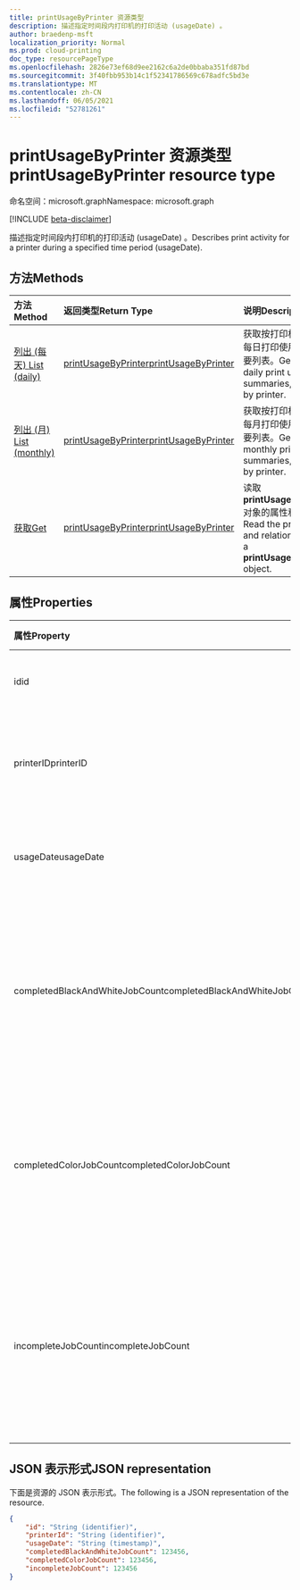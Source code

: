 ```yaml
---
title: printUsageByPrinter 资源类型
description: 描述指定时间段内打印机的打印活动 (usageDate) 。
author: braedenp-msft
localization_priority: Normal
ms.prod: cloud-printing
doc_type: resourcePageType
ms.openlocfilehash: 2826e73ef68d9ee2162c6a2de0bbaba351fd87bd
ms.sourcegitcommit: 3f40fbb953b14c1f52341786569c678adfc5bd3e
ms.translationtype: MT
ms.contentlocale: zh-CN
ms.lasthandoff: 06/05/2021
ms.locfileid: "52781261"
---
```

# <a name="printusagebyprinter-resource-type"></a><span data-ttu-id="4bd01-103">printUsageByPrinter 资源类型</span><span class="sxs-lookup"><span data-stu-id="4bd01-103">printUsageByPrinter resource type</span></span>

<span data-ttu-id="4bd01-104">命名空间：microsoft.graph</span><span class="sxs-lookup"><span data-stu-id="4bd01-104">Namespace: microsoft.graph</span></span>

[!INCLUDE [beta-disclaimer](../../includes/beta-disclaimer.md)]

<span data-ttu-id="4bd01-105">描述指定时间段内打印机的打印活动 (usageDate) 。</span><span class="sxs-lookup"><span data-stu-id="4bd01-105">Describes print activity for a printer during a specified time period (usageDate).</span></span>

## <a name="methods"></a><span data-ttu-id="4bd01-106">方法</span><span class="sxs-lookup"><span data-stu-id="4bd01-106">Methods</span></span>

| <span data-ttu-id="4bd01-107">方法</span><span class="sxs-lookup"><span data-stu-id="4bd01-107">Method</span></span>       | <span data-ttu-id="4bd01-108">返回类型</span><span class="sxs-lookup"><span data-stu-id="4bd01-108">Return Type</span></span> | <span data-ttu-id="4bd01-109">说明</span><span class="sxs-lookup"><span data-stu-id="4bd01-109">Description</span></span> |
|:-------------|:------------|:------------|
| [<span data-ttu-id="4bd01-110">列出 (每天) </span><span class="sxs-lookup"><span data-stu-id="4bd01-110">List (daily)</span></span>](../api/reportroot-list-dailyprintusagebyprinter.md) | [<span data-ttu-id="4bd01-111">printUsageByPrinter</span><span class="sxs-lookup"><span data-stu-id="4bd01-111">printUsageByPrinter</span></span>](printUsageByPrinter.md) | <span data-ttu-id="4bd01-112">获取按打印机分组的每日打印使用情况摘要列表。</span><span class="sxs-lookup"><span data-stu-id="4bd01-112">Get a list of daily print usage summaries, grouped by printer.</span></span> |
| [<span data-ttu-id="4bd01-113">列出 (月) </span><span class="sxs-lookup"><span data-stu-id="4bd01-113">List (monthly)</span></span>](../api/reportroot-list-monthlyprintusagebyprinter.md) | [<span data-ttu-id="4bd01-114">printUsageByPrinter</span><span class="sxs-lookup"><span data-stu-id="4bd01-114">printUsageByPrinter</span></span>](printUsageByPrinter.md) | <span data-ttu-id="4bd01-115">获取按打印机分组的每月打印使用情况摘要列表。</span><span class="sxs-lookup"><span data-stu-id="4bd01-115">Get a list of monthly print usage summaries, grouped by printer.</span></span> |
| [<span data-ttu-id="4bd01-116">获取</span><span class="sxs-lookup"><span data-stu-id="4bd01-116">Get</span></span>](../api/printUsageByPrinter-get.md) | [<span data-ttu-id="4bd01-117">printUsageByPrinter</span><span class="sxs-lookup"><span data-stu-id="4bd01-117">printUsageByPrinter</span></span>](printUsageByPrinter.md) | <span data-ttu-id="4bd01-118">读取 **printUsageByPrinter** 对象的属性和关系。</span><span class="sxs-lookup"><span data-stu-id="4bd01-118">Read the properties and relationships of a **printUsageByPrinter** object.</span></span> |

## <a name="properties"></a><span data-ttu-id="4bd01-119">属性</span><span class="sxs-lookup"><span data-stu-id="4bd01-119">Properties</span></span>
| <span data-ttu-id="4bd01-120">属性</span><span class="sxs-lookup"><span data-stu-id="4bd01-120">Property</span></span>     | <span data-ttu-id="4bd01-121">类型</span><span class="sxs-lookup"><span data-stu-id="4bd01-121">Type</span></span>        | <span data-ttu-id="4bd01-122">说明</span><span class="sxs-lookup"><span data-stu-id="4bd01-122">Description</span></span> |
|:-------------|:------------|:------------|
|<span data-ttu-id="4bd01-123">id</span><span class="sxs-lookup"><span data-stu-id="4bd01-123">id</span></span>|<span data-ttu-id="4bd01-124">String</span><span class="sxs-lookup"><span data-stu-id="4bd01-124">String</span></span>|<span data-ttu-id="4bd01-125">此使用率摘要的 ID。</span><span class="sxs-lookup"><span data-stu-id="4bd01-125">The ID of this usage summary.</span></span>|
|<span data-ttu-id="4bd01-126">printerID</span><span class="sxs-lookup"><span data-stu-id="4bd01-126">printerID</span></span>|<span data-ttu-id="4bd01-127">String</span><span class="sxs-lookup"><span data-stu-id="4bd01-127">String</span></span>|<span data-ttu-id="4bd01-128">这些统计信息表示的打印机 ID。</span><span class="sxs-lookup"><span data-stu-id="4bd01-128">The ID of the printer represented by these statistics.</span></span>|
|<span data-ttu-id="4bd01-129">usageDate</span><span class="sxs-lookup"><span data-stu-id="4bd01-129">usageDate</span></span>|<span data-ttu-id="4bd01-130">日期</span><span class="sxs-lookup"><span data-stu-id="4bd01-130">Date</span></span>|<span data-ttu-id="4bd01-131">与这些统计信息关联的日期。</span><span class="sxs-lookup"><span data-stu-id="4bd01-131">The date associated with these statistics.</span></span>|
|<span data-ttu-id="4bd01-132">completedBlackAndWhiteJobCount</span><span class="sxs-lookup"><span data-stu-id="4bd01-132">completedBlackAndWhiteJobCount</span></span>|<span data-ttu-id="4bd01-133">Int64</span><span class="sxs-lookup"><span data-stu-id="4bd01-133">Int64</span></span>|<span data-ttu-id="4bd01-134">打印机在关联日期完成的黑白打印作业数。</span><span class="sxs-lookup"><span data-stu-id="4bd01-134">The number of black and white print jobs completed by the printer on the associated date.</span></span>|
|<span data-ttu-id="4bd01-135">completedColorJobCount</span><span class="sxs-lookup"><span data-stu-id="4bd01-135">completedColorJobCount</span></span>|<span data-ttu-id="4bd01-136">Int64</span><span class="sxs-lookup"><span data-stu-id="4bd01-136">Int64</span></span>|<span data-ttu-id="4bd01-137">打印机在关联日期完成的颜色打印作业数。</span><span class="sxs-lookup"><span data-stu-id="4bd01-137">The number of color print jobs completed by the printer on the associated date.</span></span>|
|<span data-ttu-id="4bd01-138">incompleteJobCount</span><span class="sxs-lookup"><span data-stu-id="4bd01-138">incompleteJobCount</span></span>|<span data-ttu-id="4bd01-139">Int64</span><span class="sxs-lookup"><span data-stu-id="4bd01-139">Int64</span></span>|<span data-ttu-id="4bd01-140">在关联日期中已排入打印机队列但未完成的打印作业数。</span><span class="sxs-lookup"><span data-stu-id="4bd01-140">The number of print jobs that were queued for the printer, but not completed, on the associated date.</span></span>|

## <a name="json-representation"></a><span data-ttu-id="4bd01-141">JSON 表示形式</span><span class="sxs-lookup"><span data-stu-id="4bd01-141">JSON representation</span></span>

<span data-ttu-id="4bd01-142">下面是资源的 JSON 表示形式。</span><span class="sxs-lookup"><span data-stu-id="4bd01-142">The following is a JSON representation of the resource.</span></span>

<!-- {
  "blockType": "resource",
  "optionalProperties": [

  ],
  "@odata.type": "microsoft.graph.printUsageByPrinter"
}-->

```json
{
    "id": "String (identifier)",
    "printerId": "String (identifier)",
    "usageDate": "String (timestamp)",
    "completedBlackAndWhiteJobCount": 123456,
    "completedColorJobCount": 123456,
    "incompleteJobCount": 123456
}
```

<!-- uuid: 8fcb5dbc-d5aa-4681-8e31-b001d5168d79
2015-10-25 14:57:30 UTC -->
<!-- {
  "type": "#page.annotation",
  "description": "printUsageByPrinter resource",
  "keywords": "",
  "section": "documentation",
  "tocPath": ""
}-->

